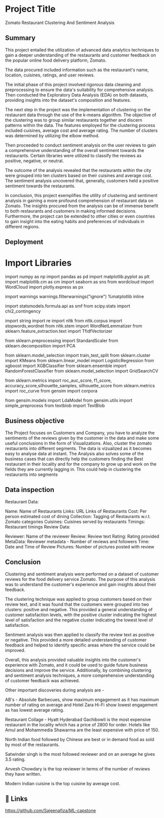 
# Project Title

Zomato Restaurant Clustering And Sentiment Analysis


## Summary
This project entailed the utilization of advanced data analytics techniques to gain a deeper understanding of the restaurants and customer feedback on the popular online food delivery platform, Zomato.

The data procured included information such as the restaurant's name, location, cuisines, ratings, and user reviews.

The initial phase of this project involved rigorous data cleaning and preprocessing to ensure the data's suitability for comprehensive analysis. Then conducted the Exploratory Data Analysis (EDA) on both datasets, providing insights into the dataset's composition and features.

The next step in the project was the implementation of clustering on the restaurant data through the use of the k-means algorithm. The objective of the clustering was to group similar restaurants together and discern patterns within the data. The features employed for the clustering process included cuisines, average cost and average rating. The number of clusters was determined by utilizing the elbow method.

Then proceeded to conduct sentiment analysis on the user reviews to gain a comprehensive understanding of the overall sentiment towards the restaurants. Certain libraries were utilized to classify the reviews as positive, negative, or neutral.

The outcome of the analysis revealed that the restaurants within the city were grouped into ten clusters based on their cuisines and average cost. The sentiment analysis uncovered that, generally, customers held a positive sentiment towards the restaurants.

In conclusion, this project exemplifies the utility of clustering and sentiment analysis in gaining a more profound comprehension of restaurant data on Zomato. The insights procured from the analysis can be of immense benefit to both restaurants and customers in making informed decisions. Furthermore, the project can be extended to other cities or even countries to gain insight into the eating habits and preferences of individuals in different regions.
## Deployment

# Import Libraries

import numpy as np
import pandas as pd
import matplotlib.pyplot as plt
import matplotlib.cm as cm
import seaborn as sns
from wordcloud import WordCloud
import plotly.express as px


import warnings
warnings.filterwarnings("ignore")
%matplotlib inline


import statsmodels.formula.api as smf
from scipy.stats import chi2_contingency


import string
import re
import nltk
from nltk.corpus import stopwords,wordnet
from nltk.stem import WordNetLemmatizer
from sklearn.feature_extraction.text import TfidfVectorizer


from sklearn.preprocessing import StandardScaler
from sklearn.decomposition import PCA

from sklearn.model_selection import train_test_split
from sklearn.cluster import KMeans
from sklearn.linear_model import LogisticRegression
from xgboost import XGBClassifier
from sklearn.ensemble import RandomForestClassifier
from sklearn.model_selection import GridSearchCV


from sklearn.metrics import roc_auc_score, f1_score, accuracy_score,silhouette_samples, silhouette_score
from sklearn.metrics import roc_curve
from gensim import corpora


from gensim.models import LdaModel
from gensim.utils import simple_preprocess
from textblob import TextBlob


## Business objective
The Project focuses on Customers and Company, you have to analyze the sentiments of the reviews given by the customer in the data and make some useful conclusions in the form of Visualizations. Also, cluster the zomato restaurants into different segments. The data is vizualized as it becomes easy to analyse data at instant. The Analysis also solves some of the business cases that can directly help the customers finding the Best restaurant in their locality and for the company to grow up and work on the fields they are currently lagging in. This could help in clustering the restaurants into segments
## Data inspection
Restaurant Data:

Name: Name of Restaurants
Links: URL Links of Restaurants
Cost: Per person estimated cost of dining
Collection: Tagging of Restaurants w.r.t. Zomato categories
Cuisines: Cuisines served by restaurants
Timings: Restaurant timings
Review Data:

Reviewer: Name of the reviewer
Review: Review text
Rating: Rating provided
MetaData: Reviewer metadata - Number of reviews and followers
Time: Date and Time of Review
Pictures: Number of pictures posted with review



## Conclusion

Clustering and sentiment analysis were performed on a dataset of customer reviews for the food delivery service Zomato. The purpose of this analysis was to understand the customer's experience and gain insights about their feedback.

The clustering technique was applied to group customers based on their review text, and it was found that the customers were grouped into two clusters: positive and negative. This provided a general understanding of customer satisfaction levels, with the positive cluster indicating the highest level of satisfaction and the negative cluster indicating the lowest level of satisfaction.

Sentiment analysis was then applied to classify the review text as positive or negative. This provided a more detailed understanding of customer feedback and helped to identify specific areas where the service could be improved.

Overall, this analysis provided valuable insights into the customer's experience with Zomato, and it could be used to guide future business decisions and improve the service. Additionally, by combining clustering and sentiment analysis techniques, a more comprehensive understanding of customer feedback was achieved.

Other important discoveries during analysis are -

AB's - Absolute Barbecues, show maximum engagement as it has maximum number of rating on average and Hotel Zara Hi-Fi show lowest engagement as has lowest average rating.

Restaurant Collage - Hyatt Hyderabad Gachibowli is the most expensive restaurant in the locality which has a price of 2800 for order. Hotels like Amul and Mohammedia Shawarma are the least expensive with price of 150.

North Indian food followed by Chinese are best or in demand food as sold by most of the restaurants.

Satwinder singh is the most followed reviewer and on an average he gives 3.5 rating.

Anvesh Chowdary is the top reviewer in terms of the number of reviews they have written.

Modern Indian cuisine is the top cuisine by average cost.
## 🔗 Links
https://github.com/Sajeenafiza/ML-capstone
